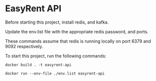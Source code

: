 # EasyRent API

Before starting this project, install redis, and kafka.

Update the env.list file with the appropriate redis password, and ports.

These commands assume that redis is running locally on port 6379 and 9092 respectively.

To start this project, run the following commands:

`docker build . -t easyrent-api`

`docker run --env-file ./env.list easyrent-api`